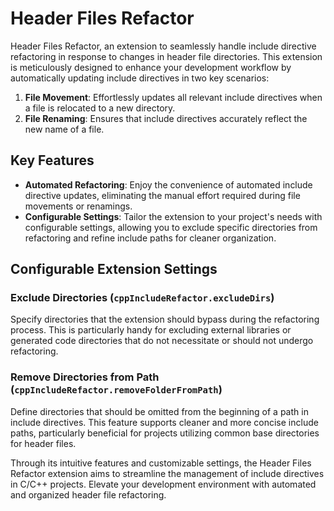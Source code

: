 # Header Files Refactor

Header Files Refactor, an extension to seamlessly handle include directive refactoring in response to changes in header file directories. This extension is meticulously designed to enhance your development workflow by automatically updating include directives in two key scenarios:

1. **File Movement**: Effortlessly updates all relevant include directives when a file is relocated to a new directory.
2. **File Renaming**: Ensures that include directives accurately reflect the new name of a file.

## Key Features

- **Automated Refactoring**: Enjoy the convenience of automated include directive updates, eliminating the manual effort required during file movements or renamings.
- **Configurable Settings**: Tailor the extension to your project's needs with configurable settings, allowing you to exclude specific directories from refactoring and refine include paths for cleaner organization.

## Configurable Extension Settings

### Exclude Directories (`cppIncludeRefactor.excludeDirs`)

Specify directories that the extension should bypass during the refactoring process. This is particularly handy for excluding external libraries or generated code directories that do not necessitate or should not undergo refactoring.

### Remove Directories from Path (`cppIncludeRefactor.removeFolderFromPath`)

Define directories that should be omitted from the beginning of a path in include directives. This feature supports cleaner and more concise include paths, particularly beneficial for projects utilizing common base directories for header files.

Through its intuitive features and customizable settings, the Header Files Refactor extension aims to streamline the management of include directives in C/C++ projects. Elevate your development environment with automated and organized header file refactoring.